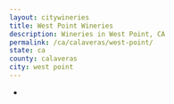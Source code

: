 ```yaml
---
layout: citywineries
title: West Point Wineries
description: Wineries in West Point, CA
permalink: /ca/calaveras/west-point/
state: ca
county: calaveras
city: west point
---
```

-
